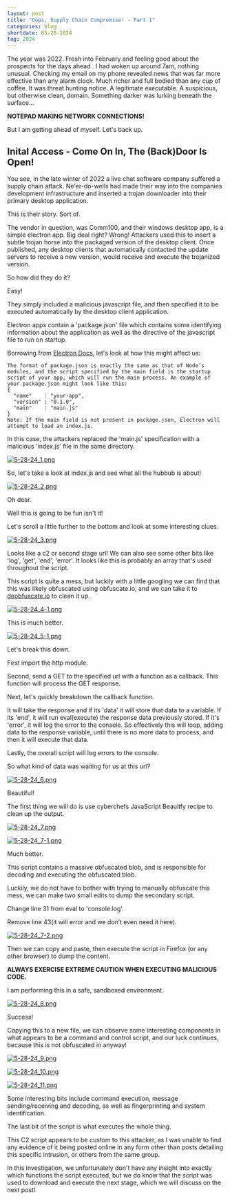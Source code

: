 ```yaml
---
layout: post
title: "Oops, Supply Chain Compromise! - Part 1​"
categories: blog
shortdate: 05-28-2024
tag: 2024
---
```


The year was 2022. Fresh into February and feeling good about the prospects for the days ahead . I had woken up around 7am, nothing unusual. Checking my email on my phone revealed news that was far more effective than any alarm clock. Much richer and full bodied than any cup  of coffee. It was threat hunting notice. A legitimate executable. A suspicious, but otherwise clean, domain. Something darker was lurking beneath the surface…


**NOTEPAD MAKING NETWORK CONNECTIONS!**


But I am getting ahead of myself. Let's back up.

## Inital Access - Come On In, The (Back)Door Is Open!

You see, in the late winter of 2022 a live chat software company suffered a supply chain attack. Ne'er-do-wells had made their way into the companies development infrastructure and inserted a trojan downloader into their primary desktop application.

This is their story.
Sort of.

The vendor in question, was Comm100, and their windows desktop app, is a simple electron app. Big deal right? Wrong! 
Attackers used this to insert a subtle trojan horse into the packaged version of the desktop client. Once published, any desktop clients that automatically contacted the update servers to receive a new version, would receive and execute the trojanized version.

So how did they do it?

Easy!

They simply included a malicious javascript file, and then specified it to be executed automatically by the desktop client application.

Electron apps contain a 'package.json' file which contains some identifying information about the application as well as the directive of the javascript file to run on startup.

Borrowing from [Electron Docs](https://zeke.github.io/electron.atom.io/docs/tutorial/quick-start/), let's look at how this might affect us:

```
The format of package.json is exactly the same as that of Node’s modules, and the script specified by the main field is the startup script of your app, which will run the main process. An example of your package.json might look like this:
{
  "name"    : "your-app",
  "version" : "0.1.0",
  "main"    : "main.js"
}
Note: If the main field is not present in package.json, Electron will attempt to load an index.js.
```

In this case, the attackers replaced the 'main.js' specification with a malicious 'index.js' file in the  same directory.


[![5-28-24_1.png](/assets/images/5-28-24/5-28-24_1.png)](/assets/images/5-28-24/5-28-24_1.png)


So, let's take a look at index.js and see what all the hubbub is about!


[![5-28-24_2.png](/assets/images/5-28-24/5-28-24_2.png)](/assets/images/5-28-24/5-28-24_2.png)


Oh dear.

Well this is going to be fun isn't it!

Let's scroll a little further to the bottom and look at some interesting clues.


[![5-28-24_3.png](/assets/images/5-28-24/5-28-24_3.png)](/assets/images/5-28-24/5-28-24_3.png)


Looks like a c2 or second stage url!
We can also see some other bits like 'log', 'get', 'end', 'error'.
It looks like this is probably an array that's used throughout the script.

This script is quite a mess, but luckily with a little googling we can find that this was likely obfuscated using obfuscate.io, and we can take it to [deobfuscate.io](https://obf-io.deobfuscate.io) to clean it up.


[![5-28-24_4-1.png](/assets/images/5-28-24/5-28-24_4-1.png)](/assets/images/5-28-24/5-28-24_4-1.png)


This is much better.


[![5-28-24_5-1.png](/assets/images/5-28-24/5-28-24_5-1.png)](/assets/images/5-28-24/5-28-24_5-1.png)


Let's break this down.

First import the http module.

Second, send a GET to the  specified url with a function as a callback. This function will process the GET response.

Next, let's quickly breakdown the callback function.

It will take the response and if its 'data' it will store that data to a variable.
If its 'end', it will run eval(execute) the response data previously stored.
If it's 'error', it will log the error to the console.
So effectively this will loop, adding data to the response variable, until there is no more data to process, and then it will execute that data.

Lastly, the overall script will log errors to the console.

So what kind of data was waiting for us at this url?


[![5-28-24_6.png](/assets/images/5-28-24/5-28-24_6.png)](/assets/images/5-28-24/5-28-24_6.png)


Beautiful!

The first thing we will do is use cyberchefs JavaScript Beauitfy recipe to clean up the output.


[![5-28-24_7.png](/assets/images/5-28-24/5-28-24_7.png)](/assets/images/5-28-24/5-28-24_7.png)
 

[![5-28-24_7-1.png](/assets/images/5-28-24/5-28-24_7-1.png)](/assets/images/5-28-24/5-28-24_7-1.png)

Much better.

This script contains a massive obfuscated blob, and is responsible for decoding and executing the obfuscated blob.

Luckily, we do not have to bother with trying to manually obfuscate this mess, we can make two small edits to dump the secondary script.

Change line 31 from eval to 'console.log'.

Remove line 43(it will error and we don’t even need it here).


[![5-28-24_7-2.png](/assets/images/5-28-24/5-28-24_7-2.png)](/assets/images/5-28-24/5-28-24_7-2.png)


Then we can copy and paste, then execute the script in Firefox (or any other browser) to dump the content.

**ALWAYS EXERCISE EXTREME CAUTION WHEN EXECUTING MALICIOUS CODE.**

I am performing this in a safe, sandboxed environment.


[![5-28-24_8.png](/assets/images/5-28-24/5-28-24_8.png)](/assets/images/5-28-24/5-28-24_8.png)


Success!

Copying this to a new file, we can observe some interesting components in what appears to be a command and control script, and our luck continues, because this is not obfuscated in anyway!


[![5-28-24_9.png](/assets/images/5-28-24/5-28-24_9.png)](/assets/images/5-28-24/5-28-24_9.png)


[![5-28-24_10.png](/assets/images/5-28-24/5-28-24_10.png)](/assets/images/5-28-24/5-28-24_10.png)


[![5-28-24_11.png](/assets/images/5-28-24/5-28-24_11.png)](/assets/images/5-28-24/5-28-24_11.png)


Some interesting bits include command execution, message sending/receiving and decoding, as well as fingerprinting and system identification.

The last bit of the script is what executes the whole thing.

This C2 script appears to be custom to this attacker, as I was unable to find any evidence of it being posted online in any form other than posts detailing this specific intrusion, or others from the same group.

In this investigation, we unfortunately don't have any insight into exactly which functions the script executed, but we do know that the script was used to download and execute the next stage, which we will discuss on the next post!